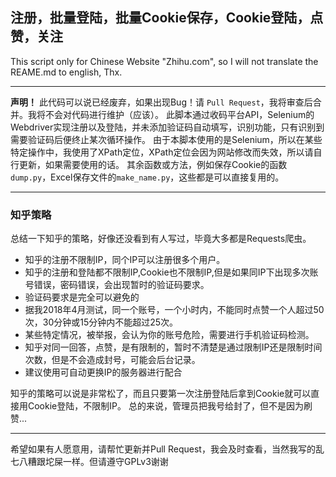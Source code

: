 注册，批量登陆，批量Cookie保存，Cookie登陆，点赞，关注
---

This script only for Chinese Website "Zhihu.com", so I will not translate the REAME.md to english, Thx.
 
---

**声明！** 此代码可以说已经废弃，如果出现Bug！请 `Pull Request`，我将审查后合并。我将不会对代码进行维护（应该）。
 此脚本通过收码平台API，Selenium的Webdriver实现注册以及登陆，并未添加验证码自动填写，识别功能，只有识别到需要验证码后便终止某次循环操作。
 由于本脚本使用的是Selenium，所以在某些特定操作中，我使用了XPath定位，XPath定位会因为网站修改而失效，所以请自行更新，如果需要使用的话。
 其余函数或方法，例如保存Cookie的函数`dump.py`，Excel保存文件的`make_name.py`，这些都是可以直接复用的。

---

### 知乎策略

总结一下知乎的策略，好像还没看到有人写过，毕竟大多都是Requests爬虫。

- 知乎的注册不限制IP，同个IP可以注册很多个用户。
- 知乎的注册和登陆都不限制IP,Cookie也不限制IP,但是如果同IP下出现多次账号错误，密码错误，会出现暂时的验证码要求。
- 验证码要求是完全可以避免的
- 据我2018年4月测试，同一个账号，一个小时内，不能同时点赞一个人超过50次，30分钟或15分钟内不能超过25次。
- 某些特定情况，被举报，会认为你的账号危险，需要进行手机验证码检测。
- 知乎对同一回答，点赞，是有限制的，暂时不清楚是通过限制IP还是限制时间次数，但是不会造成封号，可能会后台记录。
- 建议使用可自动更换IP的服务器进行配合

知乎的策略可以说是非常松了，而且只要第一次注册登陆后拿到Cookie就可以直接用Cookie登陆，不限制IP。
总的来说，管理员把我号给封了，但不是因为刷赞...

---
希望如果有人愿意用，请帮忙更新并Pull Request，我会及时查看，当然我写的乱七八糟跟坨屎一样。但请遵守GPLv3谢谢
 
